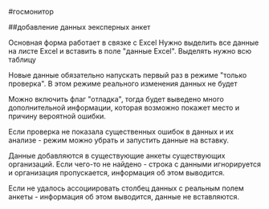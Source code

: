 #госмонитор

##добавление данных эексперных анкет

Основная форма работает в связке c Excel
Нужно выделить все данные на листе Excel и вставить в поле "данные Excel". Выделять нужно всю таблицу

Новые данные обязательно напускать первый раз в режиме "только проверка". В этом режиме реального изменения данных не будет

Можно включить флаг "отладка", тогда будет выведено много дополнительной информации, которая возможно покажет место и причину вероятной ошибки.

Если проверка не показала существенных ошибок в данных и их анализе - режим можно убрать и запустить данные на вставку.

Данные добавляются в существующие анкеты существующих организаций. Если чего-то не найдено - строка с данными игнорируется и организация пропускается, информация об этом выводится.

Если не удалось ассоциировать столбец данных с реальным полем анкеты - информация об этом выводится, данные не вставляются. 
 

